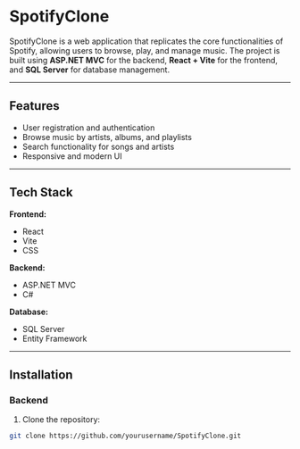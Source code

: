 # SpotifyClone

SpotifyClone is a web application that replicates the core functionalities of Spotify, allowing users to browse, play, and manage music. The project is built using **ASP.NET MVC** for the backend, **React + Vite** for the frontend, and **SQL Server** for database management.

---

## Features

- User registration and authentication
- Browse music by artists, albums, and playlists
- Search functionality for songs and artists
- Responsive and modern UI

---

## Tech Stack

**Frontend:**  
- React  
- Vite  
- CSS

**Backend:**  
- ASP.NET MVC  
- C#  

**Database:**  
- SQL Server  
- Entity Framework

---

## Installation

### Backend

1. Clone the repository:

```bash
git clone https://github.com/yourusername/SpotifyClone.git